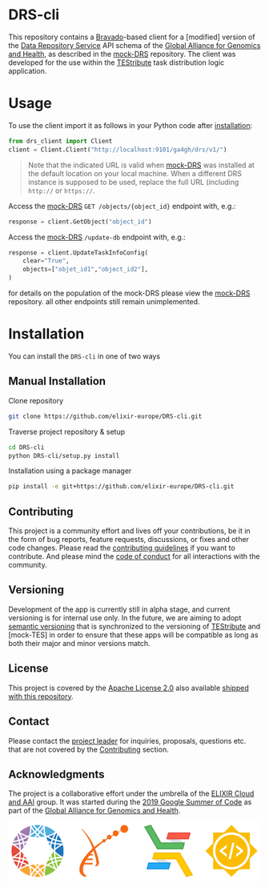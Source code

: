 # DRS-cli
This repository contains a [Bravado]-based client for a [modified] version of
the [Data Repository Service] API schema of the [Global Alliance for Genomics and
Health], as described in the [mock-DRS] repository. The client was developed for
the use within the [TEStribute] task distribution logic application.

# Usage

To use the client import it as follows in your Python code after
[installation](#Installation):

```py
from drs_client import Client
client = Client.Client("http://localhost:9101/ga4gh/drs/v1/")
```
> Note that the indicated URL is valid when [mock-DRS] was installed at the
> default location on your local machine. When a different DRS instance is
> supposed to be used, replace the full URL (including `http://` or `https://`.

Access the [mock-DRS] `GET /objects/{object_id}` endpoint with, e.g.:

```py
response = client.GetObject("object_id")
```

Access the [mock-DRS] `/update-db` endpoint with, e.g.:

```py
response = client.UpdateTaskInfoConfig(
    clear="True",
    objects=["objet_id1","object_id2"],
)
```
for details on the population of the mock-DRS please view the [mock-DRS] repository.
all other endpoints still remain unimplemented.

# Installation

You can install the ```DRS-cli``` in one of two ways

## Manual Installation

Clone repository
```bash
git clone https://github.com/elixir-europe/DRS-cli.git
```

Traverse project repository & setup
```bash
cd DRS-cli
python DRS-cli/setup.py install
```

Installation using a package manager

```bash
pip install -e git+https://github.com/elixir-europe/DRS-cli.git
```

## Contributing

This project is a community effort and lives off your contributions, be it in
the form of bug reports, feature requests, discussions, or fixes and other code
changes. Please read the [contributing guidelines] if you want to contribute.
And please mind the [code of conduct] for all interactions with the community.

## Versioning

Development of the app is currently still in alpha stage, and current versioning
is for internal use only. In the future, we are aiming to adopt [semantic
versioning] that is synchronized to the versioning of [TEStribute] and
[mock-TES] in order to ensure that these apps will be compatible as long as both
their major and minor versions match.

## License

This project is covered by the [Apache License 2.0] also available [shipped
with this repository](LICENSE).

## Contact

Please contact the [project leader](mailto:alexander.kanitz@sib.swiss) for
inquiries, proposals, questions etc. that are not covered by the
[Contributing](CONTRIBUTING.md) section.

## Acknowledgments

The project is a collaborative effort under the umbrella of the [ELIXIR Cloud
and AAI] group. It was started during the [2019 Google Summer of Code] as part
of the [Global Alliance for Genomics and Health][organization].

![logo banner]

[Apache License 2.0]:https://www.apache.org/licenses/LICENSE-2.0
[bravado]:https://github.com/Yelp/bravado
[contributing guidelines]: CONTRIBUTING.md
[code of conduct]: CODE_OF_CONDUCT.md
[Data Repository Service]:https://github.com/ga4gh/data-repository-service-schemas
[ELIXIR Cloud and AAI]: <https://elixir-europe.github.io/cloud/>
[Global Alliance for Genomics and Health]: <https://www.ga4gh.org/>
[2019 Google Summer of Code]: <https://summerofcode.withgoogle.com/projects/#6613336345542656>
[logo banner]: logos/logo-banner.svg
[mock-DRS]:https://github.com/elixir-europe/mock-DRS
[Open API specification]:https://github.com/elixir-europe/mock-DRS/blob/master/mock_drs/specs/schema.data_repository_service.cd0186f.openapi.modified.yaml
[organization]: <https://summerofcode.withgoogle.com/organizations/6643588285333504/>
[semantic versioning]:https://semver.org/
[TESTribute]:https://github.com/elixir-europe/TEStribute 
